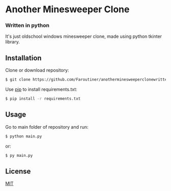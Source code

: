 # Another Minesweeper Clone
### Written in python
It's just oldschool windows minesweeper clone, made using python tkinter library.

## Installation
Clone or download repository:

```bash
$ git clone https://github.com/Faroutiner/anotherminesweeperclonewritteninpython.git
```

Use [pip](https://pip.pypa.io/en/stable/) to install requirements.txt:

```bash
$ pip install -r requirements.txt
```

## Usage
Go to main folder of repository and run:

```bash
$ python main.py
```

or:

```bash
$ py main.py
```

## License
[MIT](https://choosealicense.com/licenses/mit/)
